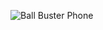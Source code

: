 ![Ball Buster Phone](https://user-images.githubusercontent.com/78274996/215572400-6825e10c-9597-402e-8e24-aea67592c0d8.png)

